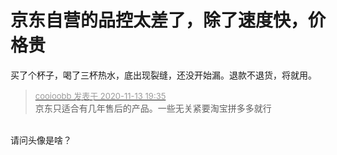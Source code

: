 # 京东自营的品控太差了，除了速度快，价格贵


买了个杯子，喝了三杯热水，底出现裂缝，还没开始漏。退款不退货，将就用。

<div class="quote"><blockquote><font size="2"><a href="https://www.hostloc.com/forum.php?mod=redirect&amp;goto=findpost&amp;pid=9450037&amp;ptid=766307" target="_blank"><font color="#999999">cooioobb 发表于 2020-11-13 19:35</font></a></font><br />
京东只适合有几年售后的产品。一些无关紧要淘宝拼多多就行</blockquote></div><br />
请问头像是啥？
